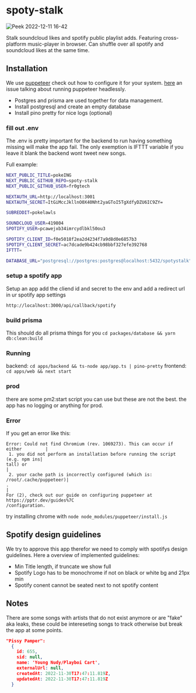 # spoty-stalk

![Peek 2022-12-11 16-42](https://user-images.githubusercontent.com/119510346/206913382-e2271999-ebd2-491b-9fce-c06a6c7b1efa.gif)

Stalk soundcloud likes and spotify public playlist adds. Featuring cross-platform music-player in browser.
Can shuffle over all spotify and soundcloud likes at the same time.

## Installation

We use [puppeteer](https://pptr.dev/) check out how to configure it for your system. [here](https://github.com/puppeteer/puppeteer/issues/3443) an issue talking about running puppeteer headlessly.

- Postgres and prisma are used together for data management.
- Install postgresql and create an empty database
- Install pino pretty for nice logs (optional)

### fill out .env

The .env is pretty important for the backend to run having something missing will make the app fail.
The only exemption is IFTTT variable if you leave it blank the backend wont tweet new songs.

Full example: 

```bash
NEXT_PUBLIC_TITLE=pokeING
NEXT_PUBLIC_GITHUB_REPO=spoty-stalk
NEXT_PUBLIC_GITHUB_USER=fr0gtech

NEXTAUTH_URL=http://localhost:3001
NEXTAUTH_SECRET=ItGiMccJkllnO0X40Nht2yaGToI5TgXdfyDZU6IC9ZY=

SUBREDDIT=pokelawls

SOUNDCLOUD_USER=419804
SPOTIFY_USER=pcawejxb34imrcydlbkl50ou3

SPOTIFY_CLIENT_ID=f0e5018f2ea2d4234f7a9d8d0e6857b3
SPOTIFY_CLIENT_SECRET=ac7dcade9b424cb98bbf327efe392768
IFTTT=

DATABASE_URL="postgresql://postgres:postgres@localhost:5432/spotystalk"
```

### setup a spotify app

Setup an app add the cliend id and secret to the env and add a redirect url in ur spotify app settings

`http://localhost:3000/api/callback/spotify`


### build prisma

This should do all prisma things for you
`cd packages/database && yarn db:clean:build`


### Running

backend: 
`cd apps/backend && ts-node app/app.ts | pino-pretty`
frontend:
`cd apps/web && next start`

### prod

there are some pm2:start script you can use but these are not the best. the app has no logging or anything for prod.

### Error
If you get an error like this:
```
Error: Could not find Chromium (rev. 1069273). This can occur if either         |
 1. you did not perform an installation before running the script (e.g. npm ins|
tall) or                                                                       |
 2. your cache path is incorrectly configured (which is: /root/.cache/puppeteer)|
.                                                                               |
For (2), check out our guide on configuring puppeteer at https://pptr.dev/guides%7C
/configuration.
```
try installing chrome with `node node_modules/puppeteer/install.js`


## Spotify design guidelines

We try to approve this app therefor we need to comply with spotifys design guidelines. Here a overview of implemented guidelines:

- Min Title length, if truncate we show full
- Spotify Logo has to be monochrome if not on black or white bg and 21px min
- Spotify conent cannot be seated next to not spotify content

## Notes

There are some songs with artists that do not exist anymore or are "fake" aka leaks, these could be intereseting songs to track otherwise but break the app at some points.

```json
"Pissy Pamper":
  {
    id: 655,
    sid: null,
    name: 'Young Nudy/Playboi Cart',
    externalUrl: null,
    createdAt: 2022-11-30T17:47:11.819Z,
    updatedAt: 2022-11-30T17:47:11.819Z
  }

```
